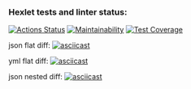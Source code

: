 ### Hexlet tests and linter status:
[![Actions Status](https://github.com/devdenh/python-project-lvl2/workflows/hexlet-check/badge.svg)](https://github.com/devdenh/python-project-lvl2/actions)
[![Maintainability](https://api.codeclimate.com/v1/badges/aba99b3fbaf73d8fb128/maintainability)](https://codeclimate.com/github/devdenh/python-project-lvl2/maintainability)
[![Test Coverage](https://api.codeclimate.com/v1/badges/aba99b3fbaf73d8fb128/test_coverage)](https://codeclimate.com/github/devdenh/python-project-lvl2/test_coverage)


json flat diff:
[![asciicast](https://asciinema.org/a/PvsMfwhr8NT6Jc2olxxoPxYSv.svg)](https://asciinema.org/a/PvsMfwhr8NT6Jc2olxxoPxYSv)

yml flat diff:
[![asciicast](https://asciinema.org/a/JcBK91yTT0tmHpOs1eyDBS23t.svg)](https://asciinema.org/a/JcBK91yTT0tmHpOs1eyDBS23t)

json nested diff:
[![asciicast](https://asciinema.org/a/zH36bzgXOC8jrI5jKzSeWrXDe.svg)](https://asciinema.org/a/zH36bzgXOC8jrI5jKzSeWrXDe)
